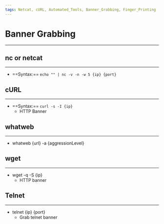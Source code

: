 ```yaml
---
tags: Netcat, cURL, Automated_Tools, Banner_Grabbing, Finger_Printing
---
```

# Banner Grabbing
***
## nc or netcat
***
- ==Syntax:==  `echo "" | nc -v -n -w 5 {ip} {port}`

## cURL
***
- ==Syntax:==  `curl -s -I {ip}`
	- HTTP Banner
## whatweb
***
- whatweb {url} -a {aggressionLevel}

## wget
***
- wget -q -S {ip}
	- HTTP banner

## Telnet
***
- telnet {ip} {port}
	- Grab telnet banner